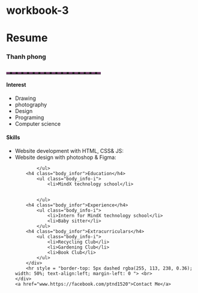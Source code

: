 # workbook-3
<!DOCTYPE html>
<html lang="en">
<head>
    <meta charset="UTF-8">
    <meta http-equiv="X-UA-Compatible" content="IE=edge">
    <meta name="viewport" content="width=device-width, initial-scale=1.0">
    <title>Workbook3</title>
    <link rel="stylesheet" href="index.css">
  
</head>
<div>
    <div class="d-flex flex-column justify-content-center w-100 h-100">
        </div>
    <div>
        <h1 class="Heading_top">Resume</h1>
        <h3 class="Heading_top-2">Thanh phong</h3>
        <img class="avatar" src="https://cdn.dribbble.com/users/1577045/screenshots/4914645/media/028d394ffb00cb7a4b2ef9915a384fd9.png?compress=1&resize=768x576&vertical=top" alt="">
        <hr style = "border-top: 5px dashed rgba(255, 113, 238, 0.36); width: 50%; text-align:left; margin-left: 0 ">
    </div>
    <div class="body">
        <h4 class="body_infor">Interest</h4>
            <ul class="body_info-i">
                <li>Drawing</li>
                <li>photography</li>
                <li>Design</li>
                <li>Programing</li>
                <li>Computer science</li>
            </ul> 
        <h4 class="body_infor">Skills</h4>
            <ul class="body_info-i">
                <li>Website development with HTML, CSS& JS:</li>
                <li>Website design with photoshop & Figma:</li>


            </ul>
        <h4 class="body_infor">Education</h4>
            <ul class="body_info-i">
                <li>MindX technology school</li>


            </ul>
        <h4 class="body_infor">Experience</h4>
            <ul class="body_info-i">    
                <li>Intern for MindX technology school</li>
                <li>Baby sitter</li>
            </ul>
        <h4 class="body_infor">Extracurriculars</h4>
            <ul class="body_info-i">
                <li>Recycling Club</li>
                <li>Gardening Club</li>
                <li>Book Club</li>
            </ul>
        </div>
        <hr style = "border-top: 5px dashed rgba(255, 113, 238, 0.36); width: 50%; text-align:left; margin-left: 0 "> <br>
    </div>
    <a href="www.https://facebook.com/ptnd1520">Contact Me</a>
<body>
    
</body>
</html>
